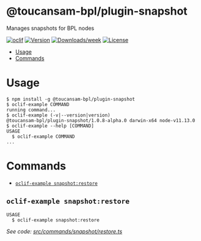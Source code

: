 @toucansam-bpl/plugin-snapshot
==============================

Manages snapshots for BPL nodes

[![oclif](https://img.shields.io/badge/cli-oclif-brightgreen.svg)](https://oclif.io)
[![Version](https://img.shields.io/npm/v/@toucansam-bpl/plugin-snapshot.svg)](https://npmjs.org/package/@toucansam-bpl/plugin-snapshot)
[![Downloads/week](https://img.shields.io/npm/dw/@toucansam-bpl/plugin-snapshot.svg)](https://npmjs.org/package/@toucansam-bpl/plugin-snapshot)
[![License](https://img.shields.io/npm/l/@toucansam-bpl/plugin-snapshot.svg)](https://github.com/toucansam-bpl/plugin-snapshot/blob/master/package.json)

<!-- toc -->
* [Usage](#usage)
* [Commands](#commands)
<!-- tocstop -->
# Usage
<!-- usage -->
```sh-session
$ npm install -g @toucansam-bpl/plugin-snapshot
$ oclif-example COMMAND
running command...
$ oclif-example (-v|--version|version)
@toucansam-bpl/plugin-snapshot/1.0.8-alpha.0 darwin-x64 node-v11.13.0
$ oclif-example --help [COMMAND]
USAGE
  $ oclif-example COMMAND
...
```
<!-- usagestop -->
# Commands
<!-- commands -->
* [`oclif-example snapshot:restore`](#oclif-example-snapshotrestore)

## `oclif-example snapshot:restore`

```
USAGE
  $ oclif-example snapshot:restore
```

_See code: [src/commands/snapshot/restore.ts](https://github.com/toucansam-bpl/plugin-snapshot/blob/v1.0.8-alpha.0/src/commands/snapshot/restore.ts)_
<!-- commandsstop -->
